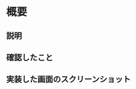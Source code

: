 # 概要

## 説明
<!-- 簡単にこのプルリクエストの説明を記入してください -->

## 確認したこと
<!-- 動作確認した内容を記入してください -->

## 実装した画面のスクリーンショット
